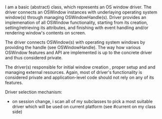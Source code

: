 I am a basic (abstract) class, which represents an OS window driver.The driver connects an OSWindow instances with underlaying operating system window(s) through managing OSWindowHandle(s). Driver provides an implemenation of all OSWindow functionality, starting from its creation, setting/retrieving its attributes, and finishing with event handling and/or rendering window's contents on screen.The driver connects OSWindow(s) with operating system windows by providing the handle (see OSWindowHandle). The way how various OSWindow features and API are implemented is up to the concrete driver and thus considered private.The driver(s) responsible for initial window creation , proper setup and and managing external resources. Again, most of driver's functionality is considered private and application-level code should not rely on any of its features. Driver selection mechanism: - on session change, i scan all of my subclasses to pick a most suitable driver which will be used on current platform (see #current on my class side)